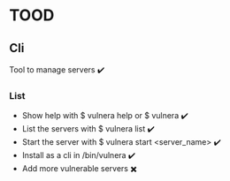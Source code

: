 # TOOD

## Cli 
Tool to manage servers ✔️

### List
- Show help with $ vulnera help or $ vulnera ✔️
- List the servers with $ vulnera list ✔️
- Start the server with $ vulnera start <server_name> ✔️
- Install as a cli in /bin/vulnera ✔️
- Add more vulnerable servers ✖️

